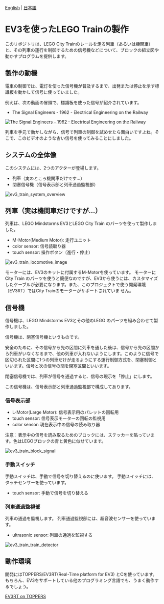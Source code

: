 [English](README.md) | [日本語](README_ja.md)

# EV3を使ったLEGO Trainの製作

このリポジトリは、LEGO City Trainのレールを走る列車（あるいは機関車）と、その列車の運行を制御するための信号機などについて、ブロックの組立図や動かすプログラムを提供します。

## 製作の動機

電車の制御では、電灯を使った信号機が普及するまで、出発または停止を示す標識板を動かして信号に使っていました。

例えば、次の動画の冒頭で、標識板を使った信号が紹介されています。

* The Signal Engineers - 1962 - Electrical Engineering on the Railway

[![The Signal Engineers - 1962 - Electrical Engineering on the Railway](http://img.youtube.com/vi/6Oc_50DnGG0/mqdefault.jpg)](https://www.youtube.com/watch?v=6Oc_50DnGG0)


列車を手元で動かしながら、信号で列車の制御を試めせたら面白いですよね。そこで、このビデオのような古い信号を使ってみることにしました。


## システムの全体像

このシステムには、2つのアクターが登場します。

* 列車（実のところ機関車だけです…）
* 閉塞信号機（信号表示部と列車通過監視部）


![ev3_train_system_overview](images/train_control_system_03_w_cables.png)


## 列車（実は機関車だけですが…）

列車は、LEGO Mindstorms EV3とLEGO City Train のパーツを使って製作しました。

* M-Motor(Medium Motor): 走行ユニット
* color sensor: 信号読取り器
* touch sensor: 操作ボタン（進行・停止）

![ev3_train_locomotive_image](images/train_01_w_cables.png)


モーターには、EV3のキットに付属するM-Motorを使っています。
モーターにCity Train のパーツを使うと簡便なのですが、EV3から使うには、カスタマイズしたケーブルが必要になります。また、このプロジェクトで使う開発環境（EV3RT）ではCity Trainのモーターがサポートされていま
せん。

## 信号機

信号機は、LEGO Mindstorms EV3とその他のLEGO のパーツを組み合わせて製作しました。

信号機は、閉塞信号機というものです。

安全のために、その信号から先の区間に列車を通した後は、信号から先の区間から列車がいなくなるまで、他の列車が入れないようにします。このように信号で区切られた区間に1つの列車だけが走るようにする運行制御方式を、閉塞制御といいます。信号と次の信号の間を閉塞区間といいます。


閉塞信号機では、列車が信号を通過すると、信号の現示を「停止」にします。

この信号機は、信号表示部と列車通過監視部で構成してあります。

### 信号表示部

* L-Motor(Large Motor): 信号表示用のパレットの回転用
* touch sensor: 信号表示モーターの回転の監視用
* color sensor: 現在表示中の信号の読み取り器

注意：表示中の信号を読み取るためのブロックには、ステッカーを貼っています。色はLEGOブロックの青と黄色に似せています。

![ev3_train_block_signal](images/block_signal_04_w_cables.png)


### 手動スイッチ

手動スイッチは、手動で信号を切り替えるのに使います。
手動スイッチには、タッチセンサーを使っています。

* touch sensor: 手動で信号を切り替える

### 列車通過監視部

列車の通過を監視します。
列車通過監視部には、超音波センサーを使っています。

* ultrasonic sensor: 列車の通過を監視する

![ev3_train_train_detector](images/train_detector_02.png)


## 動作環境

開発にはTOPPERS/EV3RT(Real-Time platform for EV3) とCを使っています。
もちろん、EV3をサポートしている他のプログラミング言語でも、うまく動作するでしょう。

[EV3RT on TOPPERS](https://dev.toppers.jp/trac_user/ev3pf/wiki/WhatsEV3RT)
